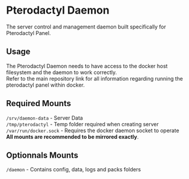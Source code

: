 # Pterodactyl Daemon

The server control and management daemon built specifically for Pterodactyl Panel.

## Usage

The Pterodactyl Daemon needs to have access to the docker host filesystem and the daemon to work correctly.  
Refer to the main repository link for all information regarding running the pterodactyl panel within docker.

## Required Mounts
`/srv/daemon-data` - Server Data  
`/tmp/pterodactyl` - Temp folder required when creating server  
`/var/run/docker.sock` - Requires the docker daemon socket to operate  
**All mounts are recommended to be mirrored exactly**.

## Optionnals Mounts
`/daemon` - Contains config, data, logs and packs folders  
